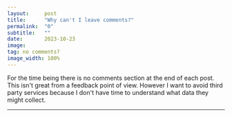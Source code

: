 ```yaml
---
layout:     post
title:      "Why can't I leave comments?"
permalink:  "0"
subtitle:   ""
date:       2023-10-23
image: 
tag: no comments?
image_width: 100%
---
```


For the time being there is no comments section at the end of each post. This isn't great from a feedback point of view. However I want to avoid third party services because I don't have time to understand what data they might collect.

_____